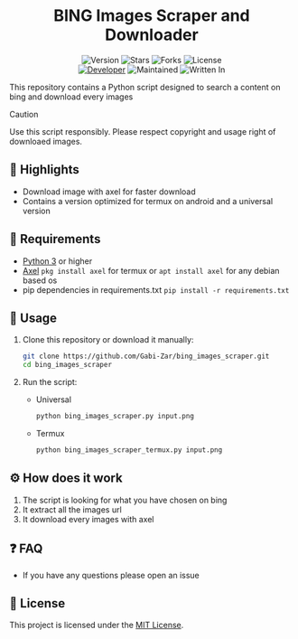 <h1 align="center">BING Images Scraper and Downloader</h1>
<p align="center">
    <img alt="Version" src="https://img.shields.io/badge/Version-0.1.0-blue?style=for-the-badge&color=blue">
    <img alt="Stars" src="https://img.shields.io/github/stars/Gabi-Zar/bing_images_scraper?style=for-the-badge&color=magenta">
    <img alt="Forks" src="https://img.shields.io/github/forks/Gabi-Zar/bing_images_scraper?color=cyan&style=for-the-badge&color=purple">
    <img alt="License" src="https://img.shields.io/github/license/Gabi-Zar/bing_images_scraper?style=for-the-badge&color=blue">
    <br>
    <a href="https://github.com/Gabi-Zar"><img title="Developer" src="https://img.shields.io/badge/Developer-GabiZar-red?style=flat-square"></a>
    <img alt="Maintained" src="https://img.shields.io/badge/Maintained-No-blue?style=flat-square">
    <img alt="Written In" src="https://img.shields.io/badge/Written%20In-Python-yellow?style=flat-square">
</p>


This repository contains a Python script designed to search a content on bing and download every images

> [!CAUTION]
> Use this script responsibly. Please respect copyright and usage right of downloaed images.

## 🌟 Highlights

- Download image with axel for faster download
- Contains a version optimized for termux on android and a universal version

## 🔗 Requirements

- [Python 3](https://www.python.org/) or higher
- [Axel](https://github.com/axel-download-accelerator/axel) ```pkg install axel``` for termux or ```apt install axel``` for any debian based os
- pip dependencies in requirements.txt ```pip install -r requirements.txt```

## 🚀 Usage

1. Clone this repository or download it manually:
    ```bash
    git clone https://github.com/Gabi-Zar/bing_images_scraper.git
    cd bing_images_scraper
    ```

2. Run the script:
    - Universal
        ```bash
        python bing_images_scraper.py input.png 
        ```
    - Termux
        ```bash
        python bing_images_scraper_termux.py input.png 
        ```

## ⚙️ How does it work

1. The script is looking for what you have chosen on bing
2. It extract all the images url
3. It download every images with axel

## ❓ FAQ

- If you have any questions please open an issue

## 📜 License

This project is licensed under the [MIT License](LICENSE).